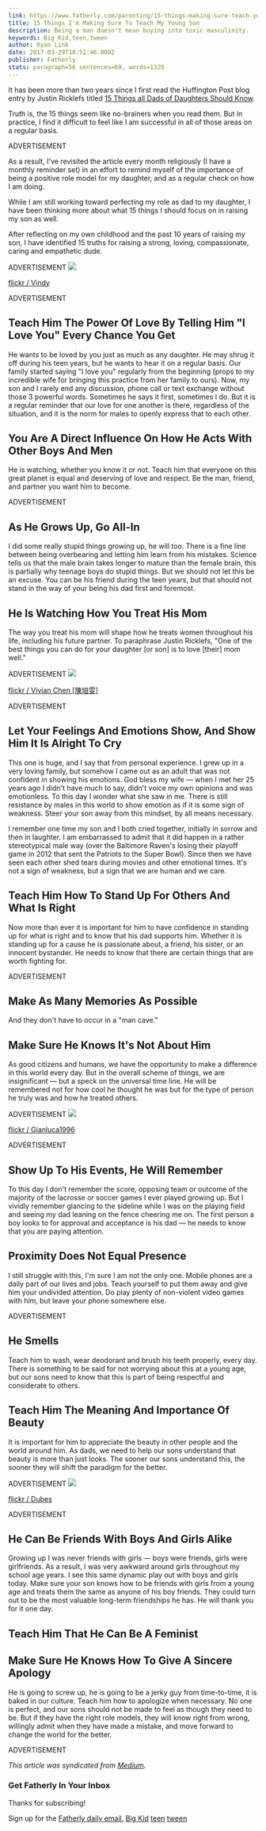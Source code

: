 ```yaml
---
link: https://www.fatherly.com/parenting/15-things-making-sure-teach-young-son/
title: 15 Things I'm Making Sure To Teach My Young Son
description: Being a man doesn't mean buying into toxic masculinity.
keywords: Big Kid,teen,tween
author: Ryan Link
date: 2017-03-29T18:51:46.000Z
publisher: Fatherly
stats: paragraph=56 sentences=69, words=1329
---
```

It has been more than two years since I first read the Huffington Post blog entry by Justin Ricklefs titled [15 Things all Dads of Daughters Should Know](http://www.huffingtonpost.com/justin-ricklefs/15-things-all-dads-of-daughters-should-know_b_5914680.html).

Truth is, the 15 things seem like no-brainers when you read them. But in practice, I find it difficult to feel like I am successful in all of those areas on a regular basis.

ADVERTISEMENT

As a result, I've revisited the article every month religiously (I have a monthly reminder set) in an effort to remind myself of the importance of being a positive role model for my daughter, and as a regular check on how I am doing.

While I am still working toward perfecting my role as dad to my daughter, I have been thinking more about what 15 things I should focus on in raising my son as well.

After reflecting on my own childhood and the past 10 years of raising my son, I have identified 15 truths for raising a strong, loving, compassionate, caring and empathetic dude.

ADVERTISEMENT
![](https://images.fatherly.com/wp-content/uploads/2017/03/father-and-son-playing.jpg)

[flickr / Vindy](https://www.flickr.com/photos/redbean_babies/3831920632/)

ADVERTISEMENT

## Teach Him The Power Of Love By Telling Him "I Love You" Every Chance You Get

He wants to be loved by you just as much as any daughter. He may shrug it off during his teen years, but he wants to hear it on a regular basis. Our family started saying "I love you" regularly from the beginning (props to my incredible wife for bringing this practice from her family to ours). Now, my son and I rarely end any discussion, phone call or text exchange without those 3 powerful words. Sometimes he says it first, sometimes I do. But it is a regular reminder that our love for one another is there, regardless of the situation, and it is the norm for males to openly express that to each other.

## You Are A Direct Influence On How He Acts With Other Boys And Men

He is watching, whether you know it or not. Teach him that everyone on this great planet is equal and deserving of love and respect. Be the man, friend, and partner you want him to become.

ADVERTISEMENT

## As He Grows Up, Go All-In

I did some really stupid things growing up, he will too. There is a fine line between being overbearing and letting him learn from his mistakes. Science tells us that the male brain takes longer to mature than the female brain, this is partially why teenage boys do stupid things. But we should not let this be an excuse. You can be his friend during the teen years, but that should not stand in the way of your being his dad first and foremost.

## He Is Watching How You Treat His Mom

The way you treat his mom will shape how he treats women throughout his life, including his future partner. To paraphrase Justin Ricklefs, "One of the best things you can do for your daughter [or son] is to love [their] mom well."

ADVERTISEMENT
![](https://images.fatherly.com/wp-content/uploads/2017/03/father-son-dandelion.jpg)

[flickr / Vivian Chen [陳培雯]](https://www.flickr.com/photos/vivarin/3938690303/)

ADVERTISEMENT

## Let Your Feelings And Emotions Show, And Show Him It Is Alright To Cry

This one is huge, and I say that from personal experience. I grew up in a very loving family, but somehow I came out as an adult that was not confident in showing his emotions. God bless my wife — when I met her 25 years ago I didn't have much to say, didn't voice my own opinions and was emotionless. To this day I wonder what she saw in me. There is still resistance by males in this world to show emotion as if it is some sign of weakness. Steer your son away from this mindset, by all means necessary.

I remember one time my son and I both cried together, initially in sorrow and then in laughter. I am embarrassed to admit that it did happen in a rather stereotypical male way (over the Baltimore Raven's losing their playoff game in 2012 that sent the Patriots to the Super Bowl). Since then we have seen each other shed tears during movies and other emotional times. It's not a sign of weakness, but a sign that we are human and we care.

## Teach Him How To Stand Up For Others And What Is Right

Now more than ever it is important for him to have confidence in standing up for what is right and to know that his dad supports him. Whether it is standing up for a cause he is passionate about, a friend, his sister, or an innocent bystander. He needs to know that there are certain things that are worth fighting for.

ADVERTISEMENT

## Make As Many Memories As Possible

And they don't have to occur in a "man cave."

## Make Sure He Knows It's Not About Him

As good citizens and humans, we have the opportunity to make a difference in this world every day. But in the overall scheme of things, we are insignificant — but a speck on the universal time line. He will be remembered not for how cool he thought he was but for the type of person he truly was and how he treated others.

ADVERTISEMENT
![](https://images.fatherly.com/wp-content/uploads/2017/03/father-and-son-skating.jpg)

[flickr / Gianluca1996](https://www.flickr.com/photos/gianluca1996/14511126525/)

ADVERTISEMENT

## Show Up To His Events, He Will Remember

To this day I don't remember the score, opposing team or outcome of the majority of the lacrosse or soccer games I ever played growing up. But I vividly remember glancing to the sideline while I was on the playing field and seeing my dad leaning on the fence cheering me on. The first person a boy looks to for approval and acceptance is his dad — he needs to know that you are paying attention.

## Proximity Does Not Equal Presence

I still struggle with this, I'm sure I am not the only one. Mobile phones are a daily part of our lives and jobs. Teach yourself to put them away and give him your undivided attention. Do play plenty of non-violent video games with him, but leave your phone somewhere else.

ADVERTISEMENT

## He Smells

Teach him to wash, wear deodorant and brush his teeth properly, every day. There is something to be said for not worrying about this at a young age, but our sons need to know that this is part of being respectful and considerate to others.

## Teach Him The Meaning And Importance Of Beauty

It is important for him to appreciate the beauty in other people and the world around him. As dads, we need to help our sons understand that beauty is more than just looks. The sooner our sons understand this, the sooner they will shift the paradigm for the better.

ADVERTISEMENT
![](https://images.fatherly.com/wp-content/uploads/2017/03/father-and-son-2.jpg)

[flickr / Dubes](https://www.flickr.com/photos/dubes/3745053898/)

ADVERTISEMENT

## He Can Be Friends With Boys And Girls Alike

Growing up I was never friends with girls — boys were friends, girls were girlfriends. As a result, I was very awkward around girls throughout my school age years. I see this same dynamic play out with boys and girls today. Make sure your son knows how to be friends with girls from a young age and treats them the same as anyone of his boy friends. They could turn out to be the most valuable long-term friendships he has. He will thank you for it one day.

## Teach Him That He Can Be A Feminist

## Make Sure He Knows How To Give A Sincere Apology

He is going to screw up, he is going to be a jerky guy from time-to-time, it is baked in our culture. Teach him how to apologize when necessary. No one is perfect, and our sons should not be made to feel as though they need to be. But if they have the right role models, they will know right from wrong, willingly admit when they have made a mistake, and move forward to change the world for the better.

ADVERTISEMENT

_This article was syndicated from [Medium](https://medium.com/@Ryan_Link/raising-dudes-that-are-manly-in-all-the-right-ways-15-truths-for-dads-18c71bfee9a6#.31j5y3sid)._

### Get Fatherly In Your Inbox

Thanks for subscribing!

Sign up for the
[Fatherly daily email.](https://www.fatherly.com/newsletter-sign-up/email-newsletter-blue/) [Big Kid](https://www.fatherly.com/tag/big-kid/) [teen](https://www.fatherly.com/tag/teen/) [tween](https://www.fatherly.com/tag/tween/)
